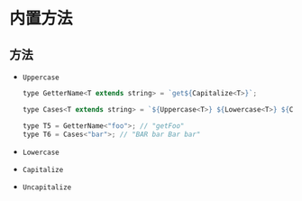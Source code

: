 # 内置方法

## 方法

+ `Uppercase`

  ```js
  type GetterName<T extends string> = `get${Capitalize<T>}`;

  type Cases<T extends string> = `${Uppercase<T>} ${Lowercase<T>} ${Capitalize<T>} ${Uncapitalize<T>}`;

  type T5 = GetterName<"foo">; // "getFoo"
  type T6 = Cases<"bar">; // "BAR bar Bar bar"
  ```

+ `Lowercase`

+ `Capitalize`

+ `Uncapitalize`
